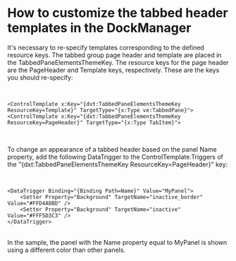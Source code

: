 # How to customize the tabbed header templates in the DockManager


<p>It's necessary to re-specify templates corresponding to the defined resource keys. The tabbed group page header and template are placed in the TabbedPaneElementsThemeKey. The resource keys for the page header are the PageHeader and Template keys, respectively. These are the keys you should re-specify:</p>
<p> </p>


```xaml
<ControlTemplate x:Key="{dxt:TabbedPaneElementsThemeKey ResourceKey=Template}" TargetType="{x:Type ve:TabbedPane}">
<ControlTemplate x:Key="{dxt:TabbedPaneElementsThemeKey ResourceKey=PageHeader}" TargetType="{x:Type TabItem}">
```


<p> </p>
<p>To change an appearance of a tabbed header based on the panel Name property, add the following DataTrigger to the ControlTemplate.Triggers of the "{dxt:TabbedPaneElementsThemeKey ResourceKey=PageHeader}" key:</p>
<p> </p>


```xaml
<DataTrigger Binding="{Binding Path=Name}" Value="MyPanel">
    <Setter Property="Background" TargetName="inactive_border" Value="#FFD4A8BD" />
    <Setter Property="Background" TargetName="inactive" Value="#FFF5D3C3" />
</DataTrigger>

```


<p><br>In the sample, the panel with the Name property equal to MyPanel is shown using a different color than other panels.</p>

<br/>


